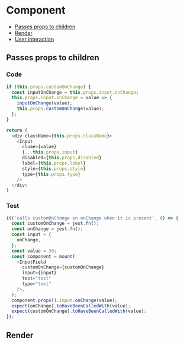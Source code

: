 # Component

- [Passes props to children](#passes-props-to-children)
- [Render](#render)
- [User interaction](./component/user-interaction.md)

## <a id="passes-props-to-children"></a>Passes props to children

### Code

```js
if (this.props.customOnChange) {
  const inputOnChange = this.props.input.onChange;
  this.props.input.onChange = value => {
    inputOnChange(value);
    this.props.customOnChange(value);
  };
}

return (
  <div className={this.props.className}>
    <Input
      cluae={value}
      {...this.props.input}
      disabled={this.props.disabled}
      label={this.props.label}
      style={this.props.style}
      type={this.props.type}
    />
  </div>
)
```

### Test

```js
it('calls customOnChange on onChange when it is present', () => {
  const customOnChange = jest.fn();
  const onChange = jest.fn();
  const input = {
    onChange,
  };
  const value = 30;
  const component = mount(
    <InputField
      customOnChange={customOnChange}
      input={input}
      test="test"
      type="text"
    />,
  );
  component.props().input.onChange(value);
  expect(onChange).toHaveBeenCalledWith(value);
  expect(customOnChange).toHaveBeenCalledWith(value);
});
```

## <a id="render"></a>Render
